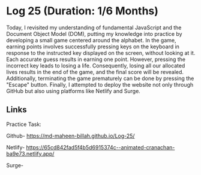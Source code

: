 # Log 25 (Duration: 1/6 Months)
Today, I revisited my understanding of fundamental JavaScript and the Document Object Model (DOM), putting my knowledge into practice by developing a small game centered around the alphabet. In the game, earning points involves successfully pressing keys on the keyboard in response to the instructed key displayed on the screen, without looking at it. Each accurate guess results in earning one point. However, pressing the incorrect key leads to losing a life. Consequently, losing all our allocated lives results in the end of the game, and the final score will be revealed. Additionally, terminating the game prematurely can be done by pressing the "Escape" button. Finally, I attempted to deploy the website not only through GitHub but also using platforms like Netlify and Surge.

## Links

Practice Task:


Github- https://md-maheen-billah.github.io/Log-25/

 Netlify- https://65cd842fad5f4b5d6915374c--animated-cranachan-ba9e73.netlify.app/

Surge- 

